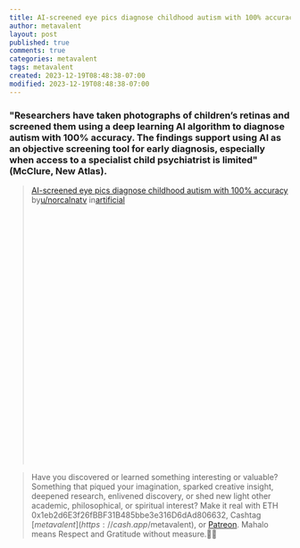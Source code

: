 ```yaml
---
title: AI-screened eye pics diagnose childhood autism with 100% accuracy
author: metavalent
layout: post
published: true
comments: true
categories: metavalent
tags: metavalent
created: 2023-12-19T08:48:38-07:00
modified: 2023-12-19T08:48:38-07:00
---
```


### "Researchers have taken photographs of children’s retinas and screened them using a deep learning AI algorithm to diagnose autism with 100% accuracy. The findings support using AI as an objective screening tool for early diagnosis, especially when access to a specialist child psychiatrist is limited" (McClure, New Atlas).

<blockquote class="reddit-embed-bq" style="height:500px" data-embed-height="240"><a href="https://www.reddit.com/r/artificial/comments/18lf35e/aiscreened_eye_pics_diagnose_childhood_autism/">AI-screened eye pics diagnose childhood autism with 100% accuracy</a><br> by<a href="https://www.reddit.com/user/norcalnatv/">u/norcalnatv</a> in<a href="https://www.reddit.com/r/artificial/">artificial</a></blockquote><script async src="https://embed.reddit.com/widgets.js" charset="UTF-8"></script>


> Have you discovered or learned something interesting or valuable? Something that piqued your imagination, sparked creative insight, deepened research, enlivened discovery, or shed new light other academic, philosophical, or spiritual interest? Make it real with ETH 0x1eb2d6E3f26fBBF31B485bbe3e316D6dAd806632, Cashtag [$metavalent](https://cash.app/$metavalent), or [Patreon](https://patreon.com/metavalent). Mahalo means Respect and Gratitude without measure.🙏🏼
